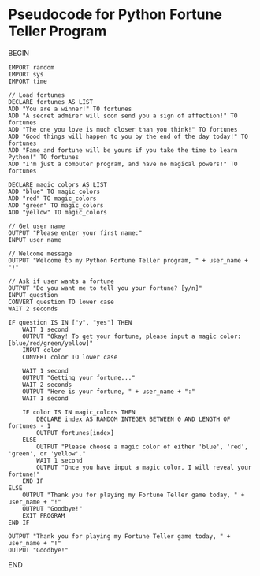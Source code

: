 # Pseudocode for Python Fortune Teller Program

BEGIN

    IMPORT random
    IMPORT sys
    IMPORT time

    // Load fortunes
    DECLARE fortunes AS LIST
    ADD "You are a winner!" TO fortunes
    ADD "A secret admirer will soon send you a sign of affection!" TO fortunes
    ADD "The one you love is much closer than you think!" TO fortunes
    ADD "Good things will happen to you by the end of the day today!" TO fortunes
    ADD "Fame and fortune will be yours if you take the time to learn Python!" TO fortunes
    ADD "I'm just a computer program, and have no magical powers!" TO fortunes

    DECLARE magic_colors AS LIST
    ADD "blue" TO magic_colors
    ADD "red" TO magic_colors
    ADD "green" TO magic_colors
    ADD "yellow" TO magic_colors

    // Get user name
    OUTPUT "Please enter your first name:"
    INPUT user_name

    // Welcome message
    OUTPUT "Welcome to my Python Fortune Teller program, " + user_name + "!"

    // Ask if user wants a fortune
    OUTPUT "Do you want me to tell you your fortune? [y/n]"
    INPUT question
    CONVERT question TO lower case
    WAIT 2 seconds

    IF question IS IN ["y", "yes"] THEN
        WAIT 1 second
        OUTPUT "Okay! To get your fortune, please input a magic color: [blue/red/green/yellow]"
        INPUT color
        CONVERT color TO lower case
        
        WAIT 1 second
        OUTPUT "Getting your fortune..."
        WAIT 2 seconds
        OUTPUT "Here is your fortune, " + user_name + ":"
        WAIT 1 second
        
        IF color IS IN magic_colors THEN
            DECLARE index AS RANDOM INTEGER BETWEEN 0 AND LENGTH OF fortunes - 1
            OUTPUT fortunes[index]
        ELSE
            OUTPUT "Please choose a magic color of either 'blue', 'red', 'green', or 'yellow'."
            WAIT 1 second
            OUTPUT "Once you have input a magic color, I will reveal your fortune!"
        END IF
    ELSE
        OUTPUT "Thank you for playing my Fortune Teller game today, " + user_name + "!"
        OUTPUT "Goodbye!"
        EXIT PROGRAM
    END IF

    OUTPUT "Thank you for playing my Fortune Teller game today, " + user_name + "!"
    OUTPUT "Goodbye!"

END

